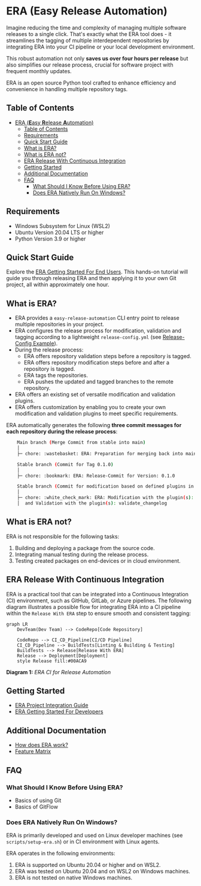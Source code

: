# ERA (**E**asy **R**elease **A**utomation)

Imagine reducing the time and complexity of managing multiple software releases to a single click.
That's exactly what the ERA tool does - it streamlines the tagging of multiple interdependent
repositories by integrating ERA into your CI pipeline or your local development environment.

This robust automation not only **saves us over four hours per release** but also simplifies our
release process, crucial for software project with frequent monthly updates.

ERA is an open source Python tool crafted to enhance efficiency and convenience in handling multiple
repository tags.

## Table of Contents

- [ERA (**E**asy **R**elease **A**utomation)](#era-easy-release-automation)
  - [Table of Contents](#table-of-contents)
  - [Requirements](#requirements)
  - [Quick Start Guide](#quick-start-guide)
  - [What is ERA?](#what-is-era)
  - [What is ERA not?](#what-is-era-not)
  - [ERA Release With Continuous Integration](#era-release-with-continuous-integration)
  - [Getting Started](#getting-started)
  - [Additional Documentation](#additional-documentation)
  - [FAQ](#faq)
    - [What Should I Know Before Using ERA?](#what-should-i-know-before-using-era)
    - [Does ERA Natively Run On Windows?](#does-era-natively-run-on-windows)

## Requirements

- Windows Subsystem for Linux (WSL2)
- Ubuntu Version 20.04 LTS or higher
- Python Version 3.9 or higher

## Quick Start Guide

Explore the [ERA Getting Started For End Users](doc/getting_started_end_user.md).
This hands-on tutorial will guide you through releasing ERA and then applying it to your own Git
project, all within approximately one hour.

## What is ERA?

- ERA provides a `easy-release-automation` CLI entry point to release multiple repositories in your project.
- ERA configures the release process for modification, validation and tagging according to a lightweight `release-config.yml` (see [Release-Config Example](./era/release-config.yml)).
- During the release process:
  - ERA offers repository validation steps before a repository is tagged.
  - ERA offers repository modification steps before and after a repository is tagged.
  - ERA tags the repositories.
  - ERA pushes the updated and tagged branches to the remote repository.
- ERA offers an existing set of versatile modification and validation plugins.
- ERA offers customization by enabling you to create your own modification and validation plugins to meet specific requirements.

ERA automatically generates the following **three commit messages for each repository during the release process**:

```bash
    Main branch (Merge Commit from stable into main)
    │
    ├─ chore: :wastebasket: ERA: Preparation for merging back into main with the plugin(s): changelog_unreleased_setter

    Stable branch (Commit for Tag 0.1.0)
    │
    ├─ chore: :bookmark: ERA: Release-Commit for Version: 0.1.0

    Stable branch (Commit for modification based on defined plugins in release-config.yml)
    │
    ├─ chore: :white_check_mark: ERA: Modification with the plugin(s): changelog_version_updater, yaml_updater
    │  and Validation with the plugin(s): validate_changelog 
```

## What is ERA not?

ERA is not responsible for the following tasks:

1. Building and deploying a package from the source code.
2. Integrating manual testing during the release process.
3. Testing created packages on end-devices or in cloud environment.

## ERA Release With Continuous Integration

ERA is a practical tool that can be integrated into a Continuous Integration (CI) environment,
such as GitHub, GitLab, or Azure pipelines.
The following diagram illustrates a possible flow for integrating ERA into a CI pipeline within
the `Release With ERA` step to ensure smooth and consistent tagging:

```mermaid
graph LR
    DevTeam(Dev Team) --> CodeRepo[Code Repository]

    CodeRepo --> CI_CD_Pipeline[CI/CD Pipeline]
    CI_CD_Pipeline --> BuildTests[Linting & Building & Testing]
    BuildTests --> Release[Release With ERA]
    Release --> Deployment[Deployment]
    style Release fill:#00ACA9
```

**Diagram 1:** _ERA CI for Release Automation_

## Getting Started

- [ERA Project Integration Guide](./doc/project_integration.md)
- [ERA Getting Started For Developers](doc/getting_started_developer.md)

## Additional Documentation

- [How does ERA work?](./doc/overview.md)
- [Feature Matrix](./doc/features.md)

## FAQ

### What Should I Know Before Using ERA?

- Basics of using Git
- Basics of GitFlow

### Does ERA Natively Run On Windows?

ERA is primarily developed and used on Linux developer machines (see `scripts/setup-era.sh`) or in CI environment with Linux agents.

ERA operates in the following environments:

1. ERA is supported on Ubuntu 20.04 or higher and on WSL2.
2. ERA was tested on Ubuntu 20.04 and on WSL2 on Windows machines.
3. ERA is not tested on native Windows machines.
